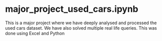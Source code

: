# major_project_used_cars.ipynb
This is a major project where we have deeply analysed and processed the used cars dataset. We have also solved multiple real life queries. This was done using Excel and Python

